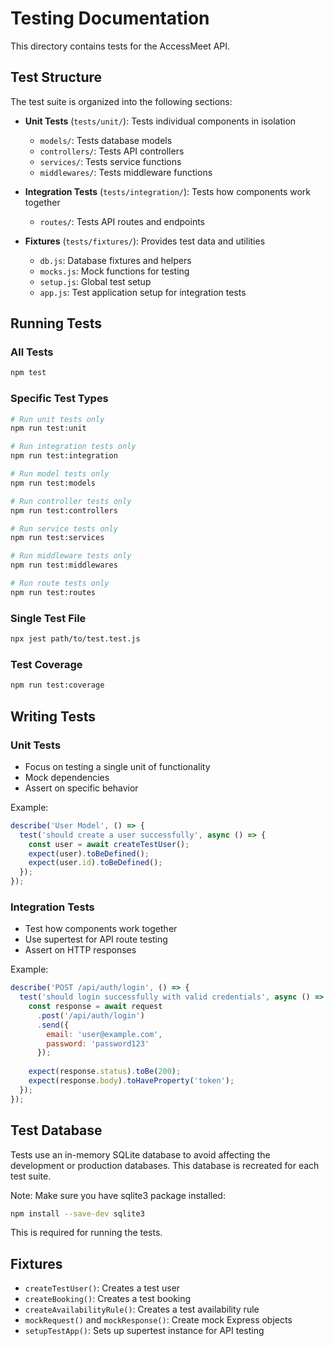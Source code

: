 # Testing Documentation

This directory contains tests for the AccessMeet API.

## Test Structure

The test suite is organized into the following sections:

- **Unit Tests** (`tests/unit/`): Tests individual components in isolation
  - `models/`: Tests database models
  - `controllers/`: Tests API controllers
  - `services/`: Tests service functions
  - `middlewares/`: Tests middleware functions

- **Integration Tests** (`tests/integration/`): Tests how components work together
  - `routes/`: Tests API routes and endpoints

- **Fixtures** (`tests/fixtures/`): Provides test data and utilities
  - `db.js`: Database fixtures and helpers
  - `mocks.js`: Mock functions for testing
  - `setup.js`: Global test setup
  - `app.js`: Test application setup for integration tests

## Running Tests

### All Tests

```bash
npm test
```

### Specific Test Types

```bash
# Run unit tests only
npm run test:unit

# Run integration tests only
npm run test:integration

# Run model tests only
npm run test:models

# Run controller tests only
npm run test:controllers

# Run service tests only
npm run test:services

# Run middleware tests only
npm run test:middlewares

# Run route tests only
npm run test:routes
```

### Single Test File

```bash
npx jest path/to/test.test.js
```

### Test Coverage

```bash
npm run test:coverage
```

## Writing Tests

### Unit Tests

- Focus on testing a single unit of functionality
- Mock dependencies
- Assert on specific behavior

Example:

```javascript
describe('User Model', () => {
  test('should create a user successfully', async () => {
    const user = await createTestUser();
    expect(user).toBeDefined();
    expect(user.id).toBeDefined();
  });
});
```

### Integration Tests

- Test how components work together
- Use supertest for API route testing
- Assert on HTTP responses

Example:

```javascript
describe('POST /api/auth/login', () => {
  test('should login successfully with valid credentials', async () => {
    const response = await request
      .post('/api/auth/login')
      .send({
        email: 'user@example.com',
        password: 'password123'
      });
    
    expect(response.status).toBe(200);
    expect(response.body).toHaveProperty('token');
  });
});
```

## Test Database

Tests use an in-memory SQLite database to avoid affecting the development or production databases. This database is recreated for each test suite.

Note: Make sure you have sqlite3 package installed:

```bash
npm install --save-dev sqlite3
```

This is required for running the tests.

## Fixtures

- `createTestUser()`: Creates a test user
- `createBooking()`: Creates a test booking
- `createAvailabilityRule()`: Creates a test availability rule
- `mockRequest()` and `mockResponse()`: Create mock Express objects
- `setupTestApp()`: Sets up supertest instance for API testing